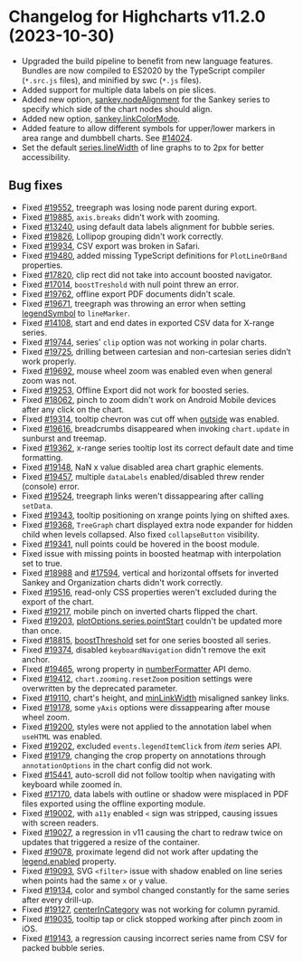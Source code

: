 # Changelog for Highcharts v11.2.0 (2023-10-30)

- Upgraded the build pipeline to benefit from new language features. Bundles are now compiled to ES2020 by the TypeScript compiler (`*.src.js` files), and minified by swc (`*.js` files).
- Added support for multiple data labels on pie slices.
- Added new option, [sankey.nodeAlignment](https://api.highcharts.com/highcharts/series.sankey.nodeAlignment) for the Sankey series to specify which side of the chart nodes should align.
- Added new option, [sankey.linkColorMode](https://api.highcharts.com/highcharts/series.sankey.linkColorMode).
- Added feature to allow different symbols for upper/lower markers in area range and dumbbell charts. See [#14024](https://github.com/highcharts/highcharts/issues/14024).
- Set the default [series.lineWidth](https://api.highcharts.com/highcharts/plotOptions.series.lineWidth) of line graphs to to 2px for better accessibility.

## Bug fixes
- Fixed [#19552](https://github.com/highcharts/highcharts/issues/19552), treegraph was losing node parent during export.
- Fixed [#19885](https://github.com/highcharts/highcharts/issues/19885), `axis.breaks` didn't work with zooming.
- Fixed [#13240](https://github.com/highcharts/highcharts/issues/13240), using default data labels alignment for bubble series.
- Fixed [#19826](https://github.com/highcharts/highcharts/issues/19826), Lollipop grouping didn't work correctly.
- Fixed [#19934](https://github.com/highcharts/highcharts/issues/19934), CSV export was broken in Safari.
- Fixed [#19480](https://github.com/highcharts/highcharts/issues/19480), added missing TypeScript definitions for `PlotLineOrBand` properties.
- Fixed [#17820](https://github.com/highcharts/highcharts/issues/17820), clip rect did not take into account boosted navigator.
- Fixed [#17014](https://github.com/highcharts/highcharts/issues/17014), `boostTreshold` with null point threw an error.
- Fixed [#19762](https://github.com/highcharts/highcharts/issues/19762), offline export PDF documents didn't scale.
- Fixed [#19671](https://github.com/highcharts/highcharts/issues/19671), treegraph was throwing an error when setting [legendSymbol](https://api.highcharts.com/highcharts/plotOptions.series.legendSymbol) to `lineMarker`.
- Fixed [#14108](https://github.com/highcharts/highcharts/issues/14108), start and end dates in exported CSV data for X-range series.
- Fixed [#19744](https://github.com/highcharts/highcharts/issues/19744), series' `clip` option was not working in polar charts.
- Fixed [#19725](https://github.com/highcharts/highcharts/issues/19725), drilling between cartesian and non-cartesian series didn’t work properly.
- Fixed [#19692](https://github.com/highcharts/highcharts/issues/19692), mouse wheel zoom was enabled even when general zoom was not.
- Fixed [#19253](https://github.com/highcharts/highcharts/issues/19253), Offline Export did not work for boosted series.
- Fixed [#18062](https://github.com/highcharts/highcharts/issues/18062), pinch to zoom didn't work on Android Mobile devices after any click on the chart.
- Fixed [#19314](https://github.com/highcharts/highcharts/issues/19314), tooltip chevron was cut off when [outside](https://api.highcharts.com/highcharts/tooltip.outside) was enabled.
- Fixed [#19616](https://github.com/highcharts/highcharts/issues/19616), breadcrumbs disappeared when invoking `chart.update` in sunburst and treemap.
- Fixed [#19362](https://github.com/highcharts/highcharts/issues/19362), x-range series tooltip lost its correct default date and time formatting.
- Fixed [#19148](https://github.com/highcharts/highcharts/issues/19148), NaN x value disabled area chart graphic elements.
- Fixed [#19457](https://github.com/highcharts/highcharts/issues/19457), multiple `dataLabels` enabled/disabled threw render (console) error.
- Fixed [#19524](https://github.com/highcharts/highcharts/issues/19524), treegraph links weren't dissappearing after calling `setData`.
- Fixed [#19343](https://github.com/highcharts/highcharts/issues/19343), tooltip positioning on xrange points lying on shifted axes.
- Fixed [#19368](https://github.com/highcharts/highcharts/issues/19368), `TreeGraph` chart displayed extra node expander for hidden child when levels collapsed. Also fixed `collapseButton` visibility.
- Fixed [#19341](https://github.com/highcharts/highcharts/issues/19341), null points could be hovered in the boost module.
- Fixed issue with missing points in boosted heatmap with interpolation set to true.
- Fixed [#18988](https://github.com/highcharts/highcharts/issues/18988) and [#17594](https://github.com/highcharts/highcharts/issues/17594), vertical and horizontal offsets for inverted Sankey and Organization charts didn't work correctly.
- Fixed [#19516](https://github.com/highcharts/highcharts/issues/19516), read-only CSS properties weren't excluded during the export of the chart.
- Fixed [#19217](https://github.com/highcharts/highcharts/issues/19217), mobile pinch on inverted charts flipped the chart.
- Fixed [#19203](https://github.com/highcharts/highcharts/issues/19203), [plotOptions.series.pointStart](https://api.highcharts.com/highcharts/plotOptions.series.pointStart) couldn't be updated more than once.
- Fixed [#18815](https://github.com/highcharts/highcharts/issues/18815), [boostThreshold](https://api.highcharts.com/highcharts/plotOptions.series.boostThreshold) set for one series boosted all series.
- Fixed [#19374](https://github.com/highcharts/highcharts/issues/19374), disabled `keyboardNavigation` didn't remove the exit anchor.
- Fixed [#19465](https://github.com/highcharts/highcharts/issues/19465), wrong property in [numberFormatter](https://api.highcharts.com/highcharts/chart.numberFormatter) API demo.
- Fixed [#19412](https://github.com/highcharts/highcharts/issues/19412), `chart.zooming.resetZoom` position settings were overwritten by the deprecated parameter.
- Fixed [#19110](https://github.com/highcharts/highcharts/issues/19110), chart's height, and [minLinkWidth](https://api.highcharts.com/highcharts/plotOptions.sankey.minLinkWidth) misaligned sankey links.
- Fixed [#19178](https://github.com/highcharts/highcharts/issues/19178), some `yAxis` options were dissappearing after mouse wheel zoom.
- Fixed [#19200](https://github.com/highcharts/highcharts/issues/19200), styles were not applied to the annotation label when `useHTML` was enabled.
- Fixed [#19202](https://github.com/highcharts/highcharts/issues/19202), excluded `events.legendItemClick` from _item_ series API.
- Fixed [#19179](https://github.com/highcharts/highcharts/issues/19179), changing the crop property on annotations through `annotationOptions` in the chart config did not work.
- Fixed [#15441](https://github.com/highcharts/highcharts/issues/15441), auto-scroll did not follow tooltip when navigating with keyboard while zoomed in.
- Fixed [#17170](https://github.com/highcharts/highcharts/issues/17170), data labels with outline or shadow were misplaced in PDF files exported using the offline exporting module.
- Fixed [#19002](https://github.com/highcharts/highcharts/issues/19002), with `a11y` enabled `<` sign was stripped, causing issues with screen readers.
- Fixed [#19027](https://github.com/highcharts/highcharts/issues/19027), a regression in v11 causing the chart to redraw twice on updates that triggered a resize of the container.
- Fixed [#19078](https://github.com/highcharts/highcharts/issues/19078), proximate legend did not work after updating the [legend.enabled](https://api.highcharts.com/highcharts/legend.enabled) property.
- Fixed [#19093](https://github.com/highcharts/highcharts/issues/19093), SVG `<filter>` issue with shadow enabled on line series when points had the same `x` or `y` value.
- Fixed [#19134](https://github.com/highcharts/highcharts/issues/19134), color and symbol changed constantly for the same series after every drill-up.
- Fixed [#19127](https://github.com/highcharts/highcharts/issues/19127), [centerInCategory](https://api.highcharts.com/highcharts/plotOptions.column.centerInCategory) was not working for column pyramid.
- Fixed [#19035](https://github.com/highcharts/highcharts/issues/19035), tooltip tap or click stopped working after pinch zoom in iOS.
- Fixed [#19143](https://github.com/highcharts/highcharts/issues/19143), a regression causing incorrect series name from CSV for packed bubble series.
